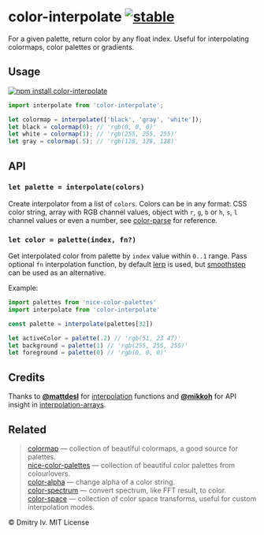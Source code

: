 # color-interpolate [![stable](http://badges.github.io/stability-badges/dist/stable.svg)](http://github.com/badges/stability-badges)

For a given palette, return color by any float index. Useful for interpolating colormaps, color palettes or gradients.

## Usage

[![npm install color-interpolate](https://nodei.co/npm/color-interpolate.png?mini=true)](https://npmjs.org/package/color-interpolate/)

```js
import interpolate from 'color-interpolate';

let colormap = interpolate(['black', 'gray', 'white']);
let black = colormap(0); // 'rgb(0, 0, 0)'
let white = colormap(1); // 'rgb(255, 255, 255)'
let gray = colormap(.5); // 'rgb(128, 128, 128)'
```

## API

### `let palette = interpolate(colors)`

Create interpolator from a list of `colors`. Colors can be in any format: CSS color string, array with RGB channel values, object with `r`, `g`, `b` or `h`, `s`, `l` channel values or even a number, see [color-parse](https://github.com/dy/color-parse) for reference.

### `let color = palette(index, fn?)`

Get interpolated color from palette by `index` value within `0..1` range. Pass optional `fn` interpolation function, by default [lerp](https://npmjs.org/package/lerp) is used, but [smoothstep](https://npmjs.org/package/smoothstep) can be used as an alternative.

Example:

```js
import palettes from 'nice-color-palettes'
import interpolate from 'color-interpolate'

const palette = interpolate(palettes[32])

let activeColor = palette(.2) // 'rgb(51, 23 47)'
let background = palette(1) // 'rgb(255, 255, 255)'
let foreground = palette(0) // 'rgb(0, 0, 0)'
```

## Credits

Thanks to **[@mattdesl](https://github.com/mattdesl/)** for [interpolation](https://github.com/mattdesl/interpolation) functions and **[@mikkoh](https://github.com/mikkoh/)** for API insight in [interpolation-arrays](https://github.com/jam3/interpolation-arrays).

## Related

> [colormap](https://github.com/bpostlethwaite/colormap) — collection of beautiful colormaps, a good source for palettes.<br/>
> [nice-color-palettes](https://github.com/jam3/nice-color-palettes) — collection of beautiful color palettes from colourlovers.<br/>
> [color-alpha](https://github.com/dy/color-alpha) — change alpha of a color string.<br/>
> [color-spectrum](https://github.com/dy/color-spectrum) — convert spectrum, like FFT result, to color.<br/>
> [color-space](https://github.com/scijs/color-space) — collection of color space transforms, useful for custom interpolation modes.<br/>

© Dmitry Iv. MIT License
